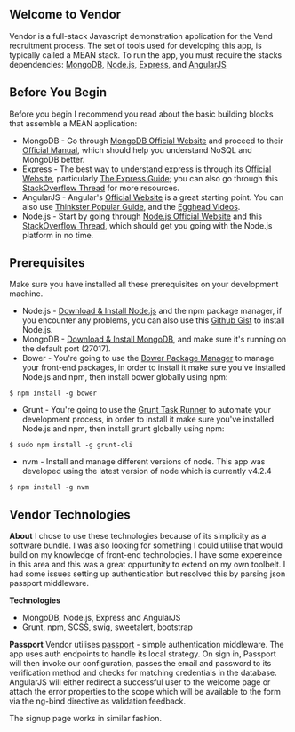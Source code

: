 ## Welcome to Vendor
Vendor is a full-stack Javascript demonstration application for the Vend recruitment process. 
The set of tools used for developing this app, is typically called a MEAN stack. To run the app, you must require
the stacks dependencies: [MongoDB](http://www.mongodb.org/), [Node.js](http://www.nodejs.org/), [Express](http://expressjs.com/), and [AngularJS](http://angularjs.org/)

## Before You Begin 
Before you begin I recommend you read about the basic building blocks that assemble a MEAN application: 
* MongoDB - Go through [MongoDB Official Website](http://mongodb.org/) and proceed to their [Official Manual](http://docs.mongodb.org/manual/), which should help you understand NoSQL and MongoDB better.
* Express - The best way to understand express is through its [Official Website](http://expressjs.com/), particularly [The Express Guide](http://expressjs.com/guide.html); you can also go through this [StackOverflow Thread](http://stackoverflow.com/questions/8144214/learning-express-for-node-js) for more resources.
* AngularJS - Angular's [Official Website](http://angularjs.org/) is a great starting point. You can also use [Thinkster Popular Guide](http://www.thinkster.io/), and the [Egghead Videos](https://egghead.io/).
* Node.js - Start by going through [Node.js Official Website](http://nodejs.org/) and this [StackOverflow Thread](http://stackoverflow.com/questions/2353818/how-do-i-get-started-with-node-js), which should get you going with the Node.js platform in no time.

## Prerequisites
Make sure you have installed all these prerequisites on your development machine.
* Node.js - [Download & Install Node.js](http://www.nodejs.org/download/) and the npm package manager, if you encounter any problems, you can also use this [Github Gist](https://gist.github.com/isaacs/579814) to install Node.js.
* MongoDB - [Download & Install MongoDB](http://www.mongodb.org/downloads), and make sure it's running on the default port (27017).
* Bower - You're going to use the [Bower Package Manager](http://bower.io/) to manage your front-end packages, in order to install it make sure you've installed Node.js and npm, then install bower globally using npm:

```
$ npm install -g bower
```

* Grunt - You're going to use the [Grunt Task Runner](http://gruntjs.com/) to automate your development process, in order to install it make sure you've installed Node.js and npm, then install grunt globally using npm:

```
$ sudo npm install -g grunt-cli
```

* nvm - Install and manage different versions of node. This app was developed using the latest version of node
which is currently v4.2.4

```
$ npm install -g nvm
```

## Vendor Technologies

**About**
I chose to use these technologies because of its simplicity as a software bundle. I was also looking for something I could utilise that would build on my knowledge of front-end technologies. I have some expereince in this area and this was a great oppurtunity to extend on my own toolbelt. I had some issues setting up authentication but resolved this by parsing json passport middleware. 

**Technologies**
* MongoDB, Node.js, Express and AngularJS
* Grunt, npm, SCSS, swig, sweetalert, bootstrap

**Passport**
Vendor utilises [passport](http://passportjs.org/) - simple authentication middleware. The app uses auth endpoints to handle its local strategy. On sign in, Passport will then invoke our configuration, passes the email and password to its verification method and checks for matching credentials in the database. AngularJS will either redirect a successful user to the welcome page or attach the error properties to the scope which will be available to the form via the ng-bind directive as validation feedback. 

The signup page works in similar fashion. 











